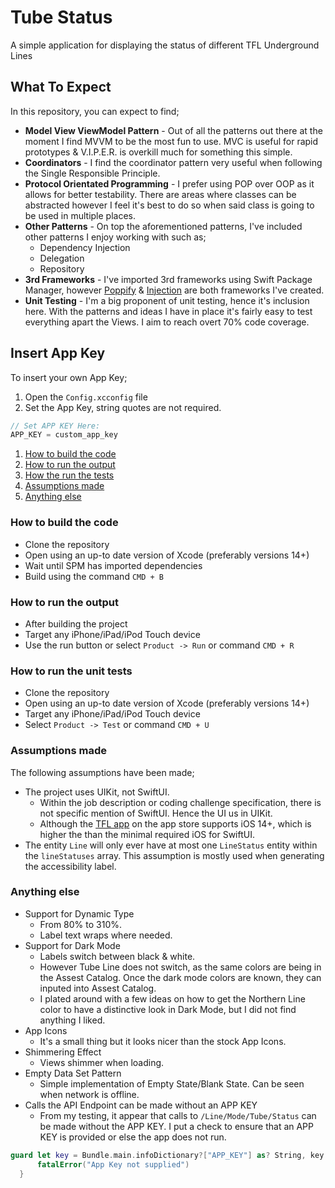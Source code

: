 # Tube Status

A simple application for displaying the status of different TFL Underground Lines

## What To Expect

In this repository, you can expect to find;

 - **Model View ViewModel Pattern** - Out of all the patterns out there at the moment I find MVVM to be the most fun to use. MVC is useful for rapid prototypes & V.I.P.E.R. is overkill much for something this simple.
 - **Coordinators** - I find the coordinator pattern very useful when following the Single Responsible Principle.
 - **Protocol Orientated Programming** - I prefer using POP over OOP as it allows for better testability.  There are areas where classes can be abstracted however I feel it's best to do so when said class is going to be used in multiple places.
 - **Other Patterns** - On top the aforementioned patterns, I've included other patterns I enjoy working with such as;
     - Dependency Injection 
     - Delegation
     - Repository
 - **3rd Frameworks** - I've imported 3rd frameworks using Swift Package Manager, however [Poppify](https://github.com/OccamsCode/Poppify/) & [Injection](https://github.com/OccamsCode/Injection/) are both frameworks I've created.
 - **Unit Testing** - I'm a big proponent of unit testing, hence it's inclusion here. With the patterns and ideas I have in place it's fairly easy to test everything apart the Views. I aim to reach overt 70% code coverage.

## Insert App Key
To insert your own App Key;
1. Open the `Config.xcconfig` file
2. Set the App Key, string quotes are not required.
```swift
// Set APP KEY Here:
APP_KEY = custom_app_key
```

1. [How to build the code](#how-to-build-code)
2. [How to run the output](#how-to-run-the-output)
3. [How the run the tests](#how-to-run-the-tests)
4. [Assumptions made](#assumptions-made)
5. [Anything else](#anything-else)

### How to build the code
 - Clone the repository
 - Open using an up-to date version of Xcode (preferably versions 14+)
 - Wait until SPM has imported dependencies
 - Build using the command `CMD + B`

### How to run the output
 - After building the project
 - Target any iPhone/iPad/iPod Touch device
 - Use the run button or select `Product -> Run` or command `CMD + R`

### How to run the unit tests
 - Clone the repository
 - Open using an up-to date version of Xcode (preferably versions 14+)
 - Target any iPhone/iPad/iPod Touch device
 - Select `Product -> Test` or command `CMD + U`

### Assumptions made
The following assumptions have been made;
 - The project uses UIKit, not SwiftUI. 
   - Within the job description or coding challenge specification, there is not specific mention of SwiftUI. Hence the UI us in UIKit.
   - Although the [TFL app](https://apps.apple.com/gb/app/tfl-go-live-tube-bus-rail/id1419541638) on the app store supports iOS 14+, which is higher the than the minimal required iOS for SwiftUI.
 - The entity `Line` will only ever have at most one `LineStatus` entity within the `lineStatuses` array. This assumption is mostly used when generating the accessibility label.

### Anything else
 - Support for Dynamic Type
   - From 80% to 310%.
   - Label text wraps where needed.
 - Support for Dark Mode
   - Labels switch between black & white.
   - However Tube Line does not switch, as the same colors are being in the Assest Catalog. Once the dark mode colors are known, they can inputed into Assest Catalog.
   - I plated around with a few ideas on how to get the Northern Line color to have a distinctive look in Dark Mode, but I did not find anything I liked.
 - App Icons
   - It's a small thing but it looks nicer than the stock App Icons.
 - Shimmering Effect
    - Views shimmer when loading.
 - Empty Data Set Pattern
    - Simple implementation of Empty State/Blank State. Can be seen when network is offline.
 - Calls the API Endpoint can be made without an APP KEY
   - From my testing, it appear that calls to `/Line/Mode/Tube/Status` can be made without the APP KEY. I put a check to ensure that an APP KEY is provided or else the app does not run.
  ```swift
  guard let key = Bundle.main.infoDictionary?["APP_KEY"] as? String, key.count > 0 else {
        fatalError("App Key not supplied")
    }
```
